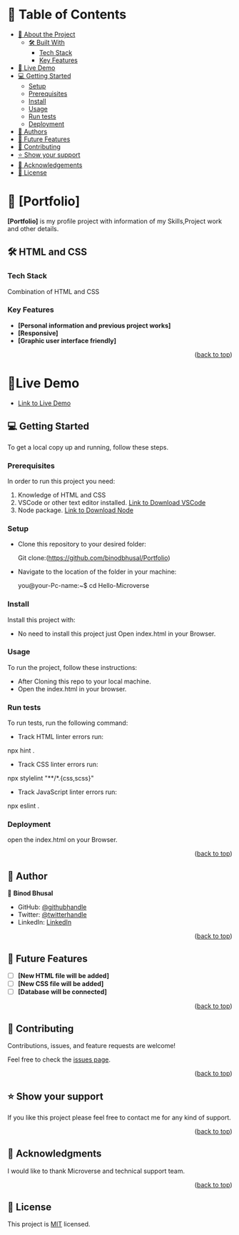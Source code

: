 


# 📗 Table of Contents

- [📖 About the Project](#about-project)
  - [🛠 Built With](#built-with)
    - [Tech Stack](#tech-stack)
    - [Key Features](#key-features)
- [🚀 Live Demo](#live-demo)
- [💻 Getting Started](#getting-started)
  - [Setup](#setup)
  - [Prerequisites](#prerequisites)
  - [Install](#install)
  - [Usage](#usage)
  - [Run tests](#run-tests)
  - [Deployment](#triangular_flag_on_post-deployment)
- [👥 Authors](#authors)
- [🔭 Future Features](#future-features)
- [🤝 Contributing](#contributing)
- [⭐️ Show your support](#support)
- [🙏 Acknowledgements](#acknowledgements)
- [📝 License](#license)



# 📖 [Portfolio] <a name="about-project"></a>

**[Portfolio]**  is my profile project with information of my Skills,Project work and other details.

## 🛠 HTML and CSS <a name="built-with"></a>

### Tech Stack <a name="tech-stack"></a>

  Combination of HTML and CSS

### Key Features <a name="key-features"></a>

- **[Personal information and previous project works]**
- **[Responsive]**
- **[Graphic user interface friendly]**
<p align="right">(<a href="#readme-top">back to top</a>)</p>

# 🚀Live Demo <a name="live-demo"></a> 
- [Link to Live Demo ](https://binodbhusal.github.io/binodbhusal-portfolio.github.io/)


## 💻 Getting Started <a name="getting-started"></a>

To get a local copy up and running, follow these steps.

### Prerequisites

In order to run this project you need:

1. Knowledge of HTML and CSS 
2. VSCode or other text editor installed. [Link to Download VSCode](https://code.visualstudio.com/download)
3. Node package. [Link to Download Node](https://nodejs.org/en/download)

### Setup

- Clone this repository to your desired folder:

    Git clone:(https://github.com/binodbhusal/Portfolio)

- Navigate to the location of the folder in your machine:

    you@your-Pc-name:~$ cd Hello-Microverse

### Install

Install this project with:
- No need to install this project just Open index.html in your Browser.


### Usage
To run the project, follow these instructions:

  - After Cloning this repo to your local machine.
  - Open the index.html in your browser.

### Run tests
To run tests, run the following command:
- Track HTML linter errors run:

npx hint .

- Track CSS linter errors run:

npx stylelint "**/*.{css,scss}"

- Track JavaScript linter errors run:

npx eslint .

### Deployment
 open the index.html on your Browser.

<p align="right">(<a href="#readme-top">back to top</a>)</p>

## 👥 Author <a name="authors"></a>

👤 **Binod Bhusal**

- GitHub: [@githubhandle](https://github.com/binodbhusal)
- Twitter: [@twitterhandle](https://twitter.com/Binod_ironLad)
- LinkedIn: [LinkedIn](https://www.linkedin.com/in/binodbhusal)

<p align="right">(<a href="#readme-top">back to top</a>)</p>

## 🔭 Future Features <a name="future-features"></a>

- [ ] **[New HTML file will be added]**
- [ ] **[New CSS file will be added]**
- [ ] **[Database will be connected]**
 
<p align="right">(<a href="#readme-top">back to top</a>)</p>

## 🤝 Contributing <a name="contributing"></a>

Contributions, issues, and feature requests are welcome!

Feel free to check the [issues page](https://github.com/binodbhusal/Hello-Microverse/issues).

<p align="right">(<a href="#readme-top">back to top</a>)</p>

## ⭐️ Show your support <a name="support"></a>

If you like this project  please feel free to contact me for any kind of support.

<p align="right">(<a href="#readme-top">back to top</a>)</p>

## 🙏 Acknowledgments <a name="acknowledgements"></a>

I would like to thank Microverse and technical support team.

<p align="right">(<a href="#readme-top">back to top</a>)</p>

## 📝 License <a name="license"></a>

This project is [MIT](https://choosealicense.com/licenses/mit/) licensed.
